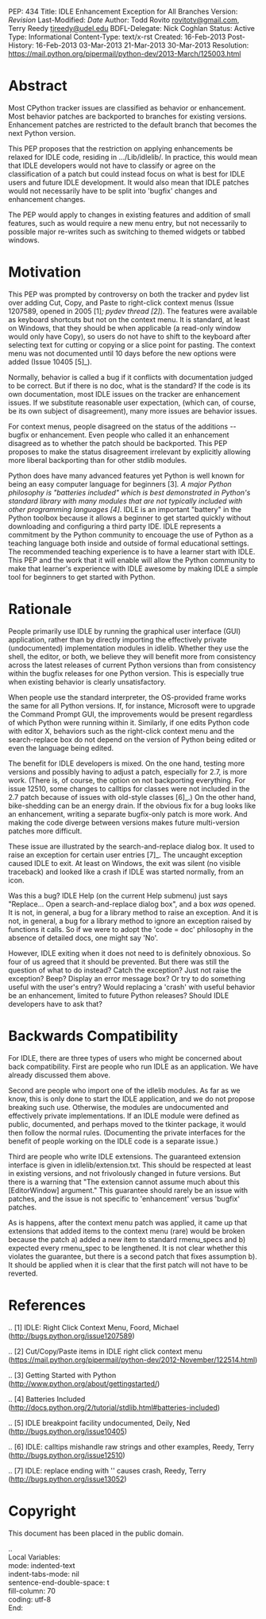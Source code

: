 PEP: 434
Title: IDLE Enhancement Exception for All Branches
Version: $Revision$
Last-Modified: $Date$
Author: Todd Rovito <rovitotv@gmail.com>,
        Terry Reedy <tjreedy@udel.edu>
BDFL-Delegate: Nick Coghlan
Status: Active
Type: Informational
Content-Type: text/x-rst
Created: 16-Feb-2013
Post-History: 16-Feb-2013
              03-Mar-2013
              21-Mar-2013
              30-Mar-2013
Resolution: https://mail.python.org/pipermail/python-dev/2013-March/125003.html


Abstract
========

Most CPython tracker issues are classified as behavior or enhancement.
Most behavior patches are backported to branches for existing
versions.  Enhancement patches are restricted to the default branch
that becomes the next Python version.

This PEP proposes that the restriction on applying enhancements be
relaxed for IDLE code, residing in .../Lib/idlelib/.  In practice,
this would mean that IDLE developers would not have to classify or
agree on the classification of a patch but could instead focus on what
is best for IDLE users and future IDLE development.  It would also
mean that IDLE patches would not necessarily have to be split into
'bugfix' changes and enhancement changes.

The PEP would apply to changes in existing features and addition of
small features, such as would require a new menu entry, but not
necessarily to possible major re-writes such as switching to themed
widgets or tabbed windows.


Motivation
==========

This PEP was prompted by controversy on both the tracker and pydev
list over adding Cut, Copy, and Paste to right-click context menus
(Issue 1207589, opened in 2005 [1]_; pydev thread [2]_).  The features
were available as keyboard shortcuts but not on the context menu.  It
is standard, at least on Windows, that they should be when applicable
(a read-only window would only have Copy), so users do not have to
shift to the keyboard after selecting text for cutting or copying or a
slice point for pasting.  The context menu was not documented until 10
days before the new options were added (Issue 10405 [5]_).

Normally, behavior is called a bug if it conflicts with documentation
judged to be correct.  But if there is no doc, what is the standard?
If the code is its own documentation, most IDLE issues on the tracker
are enhancement issues.  If we substitute reasonable user expectation,
(which can, of course, be its own subject of disagreement), many more
issues are behavior issues.

For context menus, people disagreed on the status of the additions --
bugfix or enhancement.  Even people who called it an enhancement
disagreed as to whether the patch should be backported.  This PEP
proposes to make the status disagreement irrelevant by explicitly
allowing more liberal backporting than for other stdlib modules.

Python does have many advanced features yet Python is well known for
being an easy computer language for beginners [3]_.  A major Python
philosophy is "batteries included" which is best demonstrated in
Python's standard library with many modules that are not typically
included with other programming languages [4]_.  IDLE is an important
"battery" in the Python toolbox because it allows a beginner to get
started quickly without downloading and configuring a third party IDE.
IDLE represents a commitment by the Python community to encouage the
use of Python as a teaching language both inside and outside of formal
educational settings.  The recommended teaching experience is to have
a learner start with IDLE.  This PEP and the work that it will enable
will allow the Python community to make that learner's experience with
IDLE awesome by making IDLE a simple tool for beginners to get started
with Python.

Rationale
=========

People primarily use IDLE by running the graphical user interface
(GUI) application, rather than by directly importing the effectively
private (undocumented) implementation modules in idlelib.  Whether
they use the shell, the editor, or both, we believe they will benefit
more from consistency across the latest releases of current Python
versions than from consistency within the bugfix releases for one
Python version.  This is especially true when existing behavior is
clearly unsatisfactory.

When people use the standard interpreter, the OS-provided frame works
the same for all Python versions.  If, for instance, Microsoft were to
upgrade the Command Prompt GUI, the improvements would be present
regardless of which Python were running within it.  Similarly, if one
edits Python code with editor X, behaviors such as the right-click
context menu and the search-replace box do not depend on the version
of Python being edited or even the language being edited.

The benefit for IDLE developers is mixed.  On the one hand, testing
more versions and possibly having to adjust a patch, especially for
2.7, is more work.  (There is, of course, the option on not
backporting everything.  For issue 12510, some changes to calltips for
classes were not included in the 2.7 patch because of issues with
old-style classes [6]_.)  On the other hand, bike-shedding can be an
energy drain.  If the obvious fix for a bug looks like an enhancement,
writing a separate bugfix-only patch is more work.  And making the
code diverge between versions makes future multi-version patches more
difficult.

These issue are illustrated by the search-and-replace dialog box.  It
used to raise an exception for certain user entries [7]_.  The
uncaught exception caused IDLE to exit.  At least on Windows, the exit
was silent (no visible traceback) and looked like a crash if IDLE was
started normally, from an icon.

Was this a bug?  IDLE Help (on the current Help submenu) just says
"Replace...  Open a search-and-replace dialog box", and a box *was*
opened.  It is not, in general, a bug for a library method to raise an
exception.  And it is not, in general, a bug for a library method to
ignore an exception raised by functions it calls.  So if we were to
adopt the 'code = doc' philosophy in the absence of detailed docs, one
might say 'No'.

However, IDLE exiting when it does not need to is definitely
obnoxious.  So four of us agreed that it should be prevented.  But
there was still the question of what to do instead?  Catch the
exception?  Just not raise the exception?  Beep?  Display an error
message box?  Or try to do something useful with the user's entry?
Would replacing a 'crash' with useful behavior be an enhancement,
limited to future Python releases?  Should IDLE developers have to ask
that?


Backwards Compatibility
=======================

For IDLE, there are three types of users who might be concerned about
back compatibility.  First are people who run IDLE as an application.
We have already discussed them above.

Second are people who import one of the idlelib modules.  As far as we
know, this is only done to start the IDLE application, and we do not
propose breaking such use.  Otherwise, the modules are undocumented
and effectively private implementations.  If an IDLE module were
defined as public, documented, and perhaps moved to the tkinter
package, it would then follow the normal rules.  (Documenting the
private interfaces for the benefit of people working on the IDLE code
is a separate issue.)

Third are people who write IDLE extensions.  The guaranteed extension
interface is given in idlelib/extension.txt.  This should be respected
at least in existing versions, and not frivolously changed in future
versions.  But there is a warning that "The extension cannot assume
much about this [EditorWindow] argument."  This guarantee should
rarely be an issue with patches, and the issue is not specific to
'enhancement' versus 'bugfix' patches.

As is happens, after the context menu patch was applied, it came up
that extensions that added items to the context menu (rare) would be
broken because the patch a) added a new item to standard rmenu_specs
and b) expected every rmenu_spec to be lengthened. It is not clear
whether this violates the guarantee, but there is a second patch that
fixes assumption b).  It should be applied when it is clear that the
first patch will not have to be reverted.

References
==========

.. [1] IDLE: Right Click Context Menu, Foord, Michael
   (http://bugs.python.org/issue1207589)

.. [2] Cut/Copy/Paste items in IDLE right click context menu
   (https://mail.python.org/pipermail/python-dev/2012-November/122514.html)

.. [3] Getting Started with Python
   (http://www.python.org/about/gettingstarted/)

.. [4] Batteries Included
   (http://docs.python.org/2/tutorial/stdlib.html#batteries-included)

.. [5] IDLE breakpoint facility undocumented, Deily, Ned
   (http://bugs.python.org/issue10405)

.. [6] IDLE: calltips mishandle raw strings and other examples,
   Reedy, Terry (http://bugs.python.org/issue12510)

.. [7] IDLE: replace ending with '\' causes crash, Reedy, Terry
   (http://bugs.python.org/issue13052)


Copyright
=========

This document has been placed in the public domain.



..  
   Local Variables:  
   mode: indented-text  
   indent-tabs-mode: nil  
   sentence-end-double-space: t  
   fill-column: 70  
   coding: utf-8  
   End:  
